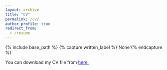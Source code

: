 ```yaml
---
layout: archive
title: "CV"
permalink: /cv/
author_profile: true
redirect_from:
  - /resume
---
```




{% include base_path %}
{% capture written_label %}'None'{% endcapture %}

You can download my CV file from <a href="https://drive.google.com/file/d/17QMWV9oJyAfzKn2pl-IX_UTZMDL4XuQw/view?usp=sharing" style="color: #0011DB; text-decoration: underline;">here.</a>
<br/>
